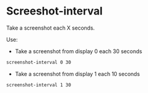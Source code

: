 # Screeshot-interval

Take a screenshot each X seconds. 

Use:

- Take a screenshot from display 0 each 30 seconds
```sh
screenshot-interval 0 30
```

- Take a screenshot from display 1 each 10 seconds
```sh
screenshot-interval 1 30 
```

